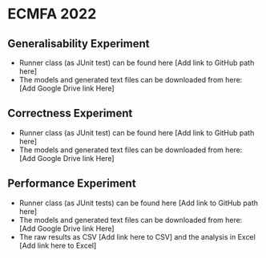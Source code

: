 # ECMFA 2022
## Generalisability Experiment
- Runner class (as JUnit test) can be found here [Add link to GitHub path here]
- The models and generated text files can be downloaded from here: [Add Google Drive link Here]

## Correctness Experiment
- Runner class (as JUnit test) can be found here [Add link to GitHub path here]
- The models and generated text files can be downloaded from here: [Add Google Drive link Here]

## Performance Experiment 
- Runner class (as JUnit tests) can be found here [Add link to GitHub path here]
- The models and generated text files can be downloaded from here: [Add Google Drive link Here]
- The raw results as CSV [Add link here to CSV] and the analysis in Excel [Add link here to Excel]
